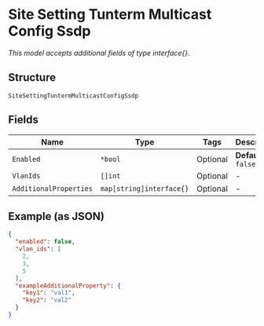 
# Site Setting Tunterm Multicast Config Ssdp

*This model accepts additional fields of type interface{}.*

## Structure

`SiteSettingTuntermMulticastConfigSsdp`

## Fields

| Name | Type | Tags | Description |
|  --- | --- | --- | --- |
| `Enabled` | `*bool` | Optional | **Default**: `false` |
| `VlanIds` | `[]int` | Optional | - |
| `AdditionalProperties` | `map[string]interface{}` | Optional | - |

## Example (as JSON)

```json
{
  "enabled": false,
  "vlan_ids": [
    2,
    3,
    5
  ],
  "exampleAdditionalProperty": {
    "key1": "val1",
    "key2": "val2"
  }
}
```

